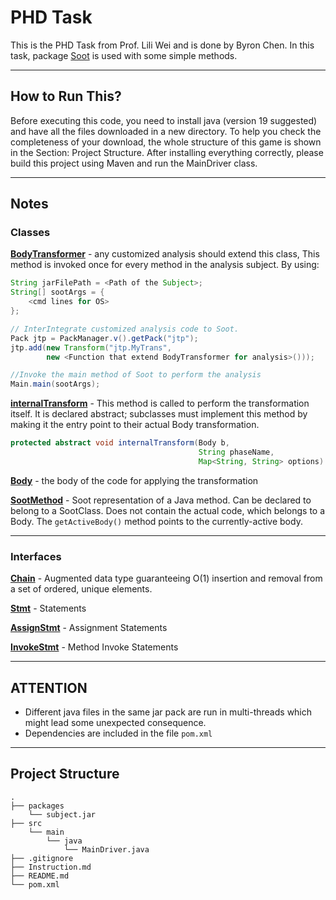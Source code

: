# PHD Task
This is the PHD Task  from Prof. Lili Wei and is done by Byron Chen.
In this task, package [Soot](https://github.com/soot-oss/soot) is used with some simple methods.

---
## How to Run This?
Before executing this code, you need to install java (version 19 suggested) and have all the files downloaded in a new directory. 
To help you check the completeness of your download, the whole structure of this game is shown in the Section: Project Structure. 
After installing everything correctly, please build this project using Maven and run the MainDriver class.


---
## Notes

### Classes
**[BodyTransformer](https://soot-build.cs.uni-paderborn.de/public/origin/develop/soot/soot-develop/jdoc/soot/BodyTransformer.html)** - any customized analysis should extend this class,
This method is invoked once for every method in the analysis subject. By using:

``` java
String jarFilePath = <Path of the Subject>;
String[] sootArgs = {
    <cmd lines for OS>
};

// InterIntegrate customized analysis code to Soot.
Pack jtp = PackManager.v().getPack("jtp");
jtp.add(new Transform("jtp.MyTrans", 
        new <Function that extend BodyTransformer for analysis>()));

//Invoke the main method of Soot to perform the analysis
Main.main(sootArgs);
```

**[internalTransform](https://soot-build.cs.uni-paderborn.de/public/origin/develop/soot/soot-develop/jdoc/soot/BodyTransformer.html)** - This 
method is called to perform the transformation itself. It is declared abstract; subclasses must implement this method by making it the entry point to their actual Body transformation.

```java
protected abstract void internalTransform(Body b, 
                                          String phaseName, 
                                          Map<String, String> options)
```

**[Body](https://soot-build.cs.uni-paderborn.de/public/origin/develop/soot/soot-develop/jdoc/soot/JastAddJ/Body.html)** - the
body of the code for applying the transformation

**[SootMethod](https://soot-build.cs.uni-paderborn.de/public/origin/develop/soot/soot-develop/jdoc/soot/SootMethod.html)** - Soot representation of a Java method. 
Can be declared to belong to a SootClass. Does not contain the actual code, which belongs to a Body. 
The `getActiveBody()` method points to the currently-active body.

---

### Interfaces

**[Chain](https://soot-build.cs.uni-paderborn.de/public/origin/develop/soot/soot-develop/jdoc/soot/util/Chain.html)** - 
Augmented data type guaranteeing O(1) insertion and removal from a set of ordered, unique elements.

**[Stmt](https://soot-build.cs.uni-paderborn.de/public/origin/develop/soot/soot-develop/jdoc/soot/jimple/Stmt.html)** - Statements

**[AssignStmt](https://soot-build.cs.uni-paderborn.de/public/origin/develop/soot/soot-develop/jdoc/soot/jimple/AssignStmt.html)** -
Assignment Statements

**[InvokeStmt](https://soot-build.cs.uni-paderborn.de/public/origin/develop/soot/soot-develop/jdoc/soot/jimple/InvokeStmt.html)** -
Method Invoke Statements

---
## ATTENTION
- Different java files in the same jar pack are run in multi-threads which might lead some unexpected consequence.
- Dependencies are included in the file `pom.xml`

---

## Project Structure

```console
.
├── packages
    └── subject.jar
├── src
    └── main
        └── java
            └── MainDriver.java
├── .gitignore
├── Instruction.md
├── README.md
└── pom.xml
```

